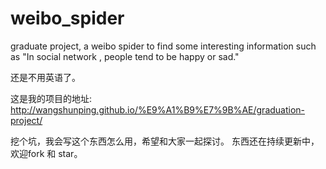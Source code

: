 # weibo_spider
graduate project, a weibo spider to find some interesting information such as "In social network , people tend to be happy or sad."

还是不用英语了。

这是我的项目的地址:
http://wangshunping.github.io/%E9%A1%B9%E7%9B%AE/graduation-project/

挖个坑，我会写这个东西怎么用，希望和大家一起探讨。
东西还在持续更新中，欢迎fork 和 star。
